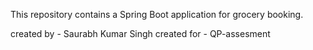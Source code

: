 This repository contains a Spring Boot application for grocery booking.

created by - Saurabh Kumar Singh
created for - QP-assesment
